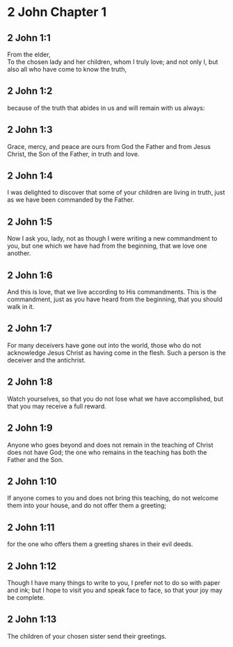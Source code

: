# 2 John Chapter 1

## 2 John 1:1

From the elder,  
To the chosen lady and her children, whom I truly love; and not only I, but also all who have come to know the truth,

## 2 John 1:2

because of the truth that abides in us and will remain with us always:

## 2 John 1:3

Grace, mercy, and peace are ours from God the Father and from Jesus Christ, the Son of the Father, in truth and love.

## 2 John 1:4

I was delighted to discover that some of your children are living in truth, just as we have been commanded by the Father.

## 2 John 1:5

Now I ask you, lady, not as though I were writing a new commandment to you, but one which we have had from the beginning, that we love one another.

## 2 John 1:6

And this is love, that we live according to His commandments. This is the commandment, just as you have heard from the beginning, that you should walk in it.

## 2 John 1:7

For many deceivers have gone out into the world, those who do not acknowledge Jesus Christ as having come in the flesh. Such a person is the deceiver and the antichrist.

## 2 John 1:8

Watch yourselves, so that you do not lose what we have accomplished, but that you may receive a full reward.

## 2 John 1:9

Anyone who goes beyond and does not remain in the teaching of Christ does not have God; the one who remains in the teaching has both the Father and the Son.

## 2 John 1:10

If anyone comes to you and does not bring this teaching, do not welcome them into your house, and do not offer them a greeting;

## 2 John 1:11

for the one who offers them a greeting shares in their evil deeds.

## 2 John 1:12

Though I have many things to write to you, I prefer not to do so with paper and ink; but I hope to visit you and speak face to face, so that your joy may be complete.

## 2 John 1:13

The children of your chosen sister send their greetings.
